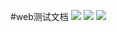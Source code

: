 #web测试文档
![](https://ooo.0o0.ooo/2017/06/19/5947d53f4805e.png)
![](https://ooo.0o0.ooo/2017/06/19/5947d590462f1.png)
![](https://ooo.0o0.ooo/2017/06/19/5947d5a007660.png)
